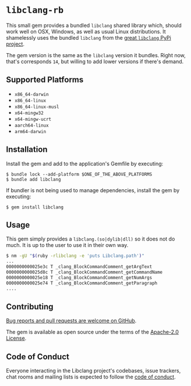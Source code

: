 # `libclang-rb`

This small gem provides a bundled `libclang` shared library which, should work well on OSX, Windows, as well as usual Linux distributions. It shamelessly uses the bundled `libclang` from the [great `libclang` PyPi project](https://pypi.org/project/libclang/).

The gem version is the same as the `libclang` version it bundles. Right now, that's corresponds `14`, but willing to add lower versions if there's demand.

## Supported Platforms

- `x86_64-darwin`
- `x86_64-linux`
- `x86_64-linux-musl`
- `x64-mingw32`
- `x64-mingw-ucrt`
- `aarch64-linux`
- `arm64-darwin`

## Installation

Install the gem and add to the application's Gemfile by executing:

    $ bundle lock --add-platform $ONE_OF_THE_ABOVE_PLATFORMS
    $ bundle add libclang

If bundler is not being used to manage dependencies, install the gem by executing:

    $ gem install libclang

## Usage

This gem simply provides a `libclang.(so|dylib|dll)` so it does not do much. It is up to the user to use it in their own way.

```bash
$ nm -gU "$(ruby -rlibclang -e 'puts Libclang.path')"
...
0000000000025e3c T _clang_BlockCommandComment_getArgText
0000000000025d8c T _clang_BlockCommandComment_getCommandName
0000000000025e18 T _clang_BlockCommandComment_getNumArgs
0000000000025e74 T _clang_BlockCommandComment_getParagraph
....
```

## Contributing

[Bug reports and pull requests are welcome on GitHub](https://github.com/oxidize-rb/libclang-rb).

The gem is available as open source under the terms of the [Apache-2.0 License](https://opensource.org/licenses/Apache-2.0).

## Code of Conduct

Everyone interacting in the Libclang project's codebases, issue trackers, chat rooms and mailing lists is expected to follow the [code of conduct](https://github.com/ianks/libclang/blob/main/CODE_OF_CONDUCT.md).
